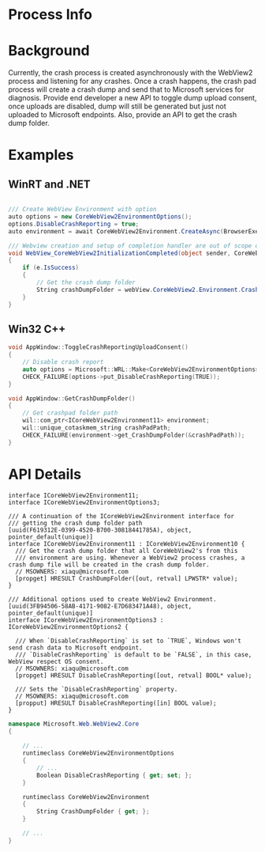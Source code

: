 Process Info
===

# Background
Currently, the crash process is created asynchronously with the WebView2 process and listening for any crashes. Once a crash happens, the crash pad process will create a crash dump and send that to Microsoft services for diagnosis. Provide end developer a new API to toggle dump upload consent, once uploads are disabled, dump will still be generated but just not uploaded to Microsoft endpoints. Also, provide an API to get the crash dump folder.

# Examples
## WinRT and .NET   
```c#

/// Create WebView Environment with option
auto options = new CoreWebView2EnvironmentOptions();
options.DisableCrashReporting = true;
auto environment = await CoreWebView2Environment.CreateAsync(BrowserExecutableFolder, UserDataFolder, options);

/// Webview creation and setup of completion handler are out of scope of sample
void WebView_CoreWebView2InitializationCompleted(object sender, CoreWebView2InitializationCompletedEventArgs e)
{
    if (e.IsSuccess)
    {
        // Get the crash dump folder
        String crashDumpFolder = webView.CoreWebView2.Environment.CrashDumpFolder();
    }
}

```
## Win32 C++
```cpp
void AppWindow::ToggleCrashReportingUploadConsent()
{
    // Disable crash report
    auto options = Microsoft::WRL::Make<CoreWebView2EnvironmentOptions>();
    CHECK_FAILURE(options->put_DisableCrashReporting(TRUE));
}

void AppWindow::GetCrashDumpFolder()
{
    // Get crashpad folder path  
    wil::com_ptr<ICoreWebView2Environment11> environment;
    wil::unique_cotaskmem_string crashPadPath;
    CHECK_FAILURE(environment->get_CrashDumpFolder(&crashPadPath));
}
```

# API Details    
```
interface ICoreWebView2Environment11;
interface ICoreWebView2EnvironmentOptions3;

/// A continuation of the ICoreWebView2Environment interface for
/// getting the crash dump folder path
[uuid(F619312E-0399-4520-B700-30818441785A), object, pointer_default(unique)]
interface ICoreWebView2Environment11 : ICoreWebView2Environment10 {
  /// Get the crash dump folder that all CoreWebView2's from this
  /// environment are using. Whenever a WebView2 process crashes, a crash dump file will be created in the crash dump folder.
  // MSOWNERS: xiaqu@microsoft.com
  [propget] HRESULT CrashDumpFolder([out, retval] LPWSTR* value);
}

/// Additional options used to create WebView2 Environment.
[uuid(3FB94506-58AB-4171-9082-E7D683471A48), object, pointer_default(unique)]
interface ICoreWebView2EnvironmentOptions3 : ICoreWebView2EnvironmentOptions2 {

  /// When `DisableCrashReporting` is set to `TRUE`, Windows won't send crash data to Microsoft endpoint.
  /// `DisableCrashReporting` is default to be `FALSE`, in this case, WebView respect OS consent. 
  // MSOWNERS: xiaqu@microsoft.com
  [propget] HRESULT DisableCrashReporting([out, retval] BOOL* value);

  /// Sets the `DisableCrashReporting` property.
  // MSOWNERS: xiaqu@microsoft.com
  [propput] HRESULT DisableCrashReporting([in] BOOL value);
}
```

```c# (but really MIDL3)
namespace Microsoft.Web.WebView2.Core
{
    
    // ...
    runtimeclass CoreWebView2EnvironmentOptions
    {
        // ...
        Boolean DisableCrashReporting { get; set; };
    }

    runtimeclass CoreWebView2Environment
    {
        String CrashDumpFolder { get; };
    }

    // ...
}
```

